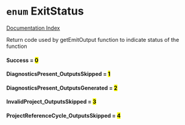 # `enum` ExitStatus

[Documentation Index](../README.md)

Return code used by getEmitOutput function to indicate status of the function

#### Success = <mark>0</mark>



#### DiagnosticsPresent\_OutputsSkipped = <mark>1</mark>



#### DiagnosticsPresent\_OutputsGenerated = <mark>2</mark>



#### InvalidProject\_OutputsSkipped = <mark>3</mark>



#### ProjectReferenceCycle\_OutputsSkipped = <mark>4</mark>



